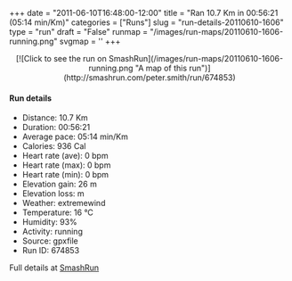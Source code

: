 +++
date = "2011-06-10T16:48:00-12:00"
title = "Ran 10.7 Km in 00:56:21 (05:14 min/Km)"
categories = ["Runs"]
slug = "run-details-20110610-1606"
type = "run"
draft = "False"
runmap = "/images/run-maps/20110610-1606-running.png"
svgmap = '<polyline points="92 13, 93 13, 92 15, 96 19, 99 25, 97 29, 95 34, 99 39, 100 45, 98 58, 100 68, 97 73, 97 78, 94 88, 89 88, 82 87, 66 83, 40 78, 36 77, 19 73, 18 72, 11 64, 1 53, 0 41, 0 35, 1 34, 20 30, 46 33, 54 32, 61 30, 80 15, 91 16, 93 14">'
+++



<!--more-->

<center>
[![Click to see the run on SmashRun](/images/run-maps/20110610-1606-running.png "A map of this run")](http://smashrun.com/peter.smith/run/674853)
</center>

#### Run details

* Distance: 10.7 Km
* Duration: 00:56:21
* Average pace: 05:14 min/Km
* Calories: 936 Cal
* Heart rate (ave): 0 bpm
* Heart rate (max): 0 bpm
* Heart rate (min): 0 bpm
* Elevation gain: 26 m
* Elevation loss:  m
* Weather: extremewind
* Temperature: 16 &deg;C
* Humidity: 93%
* Activity: running
* Source: gpxfile
* Run ID: 674853

Full details at [SmashRun](http://smashrun.com/peter.smith/run/674853)